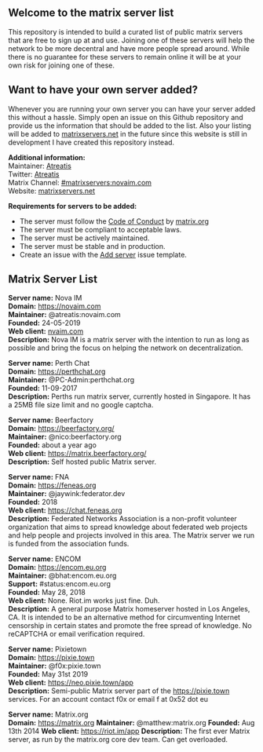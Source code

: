 ## Welcome to the matrix server list
This repository is intended to build a curated list of public matrix servers that are free to sign up at and use. Joining one of these servers will help the network to be more decentral and have more people spread around. While there is no guarantee for these servers to remain online it will be at your own risk for joining one of these.

## Want to have your own server added?
Whenever you are running your own server you can have your server added this without a hassle. Simply open an issue on this Github repository and provide us the information that should be added to the list. Also your listing will be added to [matrixservers.net](https://matrixservers.net) in the future
since this website is still in development I have created this repository instead.

**Additional information:**  
Maintainer: [Atreatis](https://github.com/Atreatis)  
Twitter: [Atreatis](https://twitter.com/Atreatis)  
Matrix Channel: [#matrixservers:novaim.com](https://matrix.to/#/#matrixservers:novaim.com)  
Website: [matrixservers.net](https://matrixservers.net)

**Requirements for servers to be added:**  
- The server must follow the [Code of Conduct](https://matrix.org/docs/guides/code_of_conduct.html) by [matrix.org](https://matrix.org)
- The server must be compliant to acceptable laws.
- The server must be actively maintained.
- The server must be stable and in production.  
- Create an issue with the [Add server](https://github.com/Atreatis/matrix-servers/issues/new?assignees=Atreatis&labels=&template=add-server.md&title=%5BADD%5D) issue template.

## Matrix Server List
**Server name:** Nova IM  
**Domain:** https://novaim.com  
**Maintainer:** @atreatis:novaim.com  
**Founded:** 24-05-2019  
**Web client:** [nvaim.com](https://nvaim.com)  
**Description:** Nova IM is a matrix server with the intention to run as long as possible and bring the focus on helping the network on decentralization.

**Server name:** Perth Chat  
**Domain:** https://perthchat.org  
**Maintainer:** @PC-Admin:perthchat.org  
**Founded:** 11-09-2017  
**Description:** Perths run matrix server, currently hosted in Singapore. It has a 25MB file size limit and no google captcha.

**Server name:** Beerfactory  
**Domain:** https://beerfactory.org/  
**Maintainer:** @nico:beerfactory.org  
**Founded:** about a year ago  
**Web client:** https://matrix.beerfactory.org/  
**Description:** Self hosted public Matrix server.  

**Server name:** FNA  
**Domain:** https://feneas.org  
**Maintainer:** @jaywink:federator.dev  
**Founded:** 2018  
**Web client:** https://chat.feneas.org  
**Description:** Federated Networks Association is a non-profit volunteer organization that aims to spread knowledge about federated web projects and help people and projects involved in this area. The Matrix server we run is funded from the association funds.  

**Server name:** ENCOM  
**Domain:** https://encom.eu.org  
**Maintainer:** @bhat:encom.eu.org  
**Support:** #status:encom.eu.org  
**Founded:** May 28, 2018  
**Web client:** None. Riot.im works just fine. Duh.  
**Description:** A general purpose Matrix homeserver hosted in Los Angeles, CA. It is intended to be an alternative method for circumventing Internet censorship in certain states and promote the free spread of knowledge. No reCAPTCHA or email verification required.  

**Server name:** Pixietown  
**Domain:** https://pixie.town  
**Maintainer:** @f0x:pixie.town  
**Founded:** May 31st 2019  
**Web client:** https://neo.pixie.town/app  
**Description:** Semi-public Matrix server part of the https://pixie.town services. For an account contact f0x or email f at 0x52 dot eu  

**Server name:** Matrix.org  
**Domain:** https://matrix.org
**Maintainer:** @matthew:matrix.org
**Founded:** Aug 13th 2014
**Web client:** https://riot.im/app
**Description:** The first ever Matrix server, as run by the matrix.org core dev team.  Can get overloaded.
